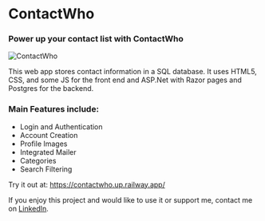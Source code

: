 # ContactWho

### Power up your contact list with ContactWho
![ContactWho](https://user-images.githubusercontent.com/100645538/211166655-c3507068-9d6b-486d-9953-cebfe3996b95.jpg)

This web app stores contact information in a SQL database. It uses HTML5, CSS, and some JS for the front end and ASP.Net with Razor pages and Postgres for the backend.

### Main Features include:

- Login and Authentication
- Account Creation
- Profile Images
- Integrated Mailer
- Categories
- Search Filtering

Try it out at: https://contactwho.up.railway.app/

If you enjoy this project and would like to use it or support me, contact me on [LinkedIn](https://www.linkedin.com/in/oakesa/).
